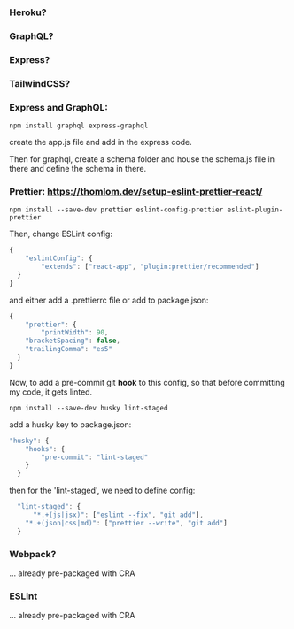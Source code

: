 ### Heroku?
### GraphQL?
### Express?
### TailwindCSS?

### Express and GraphQL:

`npm install graphql express-graphql`

create the app.js file and add in the express code.

Then for graphql, create a schema folder and house the schema.js file in there and define the schema in there.



### Prettier: https://thomlom.dev/setup-eslint-prettier-react/

`npm install --save-dev prettier eslint-config-prettier eslint-plugin-prettier`

Then, change ESLint config:
```Javascript
{
    "eslintConfig": {
        "extends": ["react-app", "plugin:prettier/recommended"]
  }
}
```
and either add a .prettierrc file or add to package.json:

``` Javascript
{
    "prettier": {
        "printWidth": 90,
    "bracketSpacing": false,
    "trailingComma": "es5"
  }
}
```

Now, to add a pre-commit git **hook** to this config, so that before committing my code, it gets linted.

`npm install --save-dev husky lint-staged`

add a husky key to package.json:
``` Javascript
"husky": {
    "hooks": {
        "pre-commit": "lint-staged"
    }
  }
```
then for the 'lint-staged', we need to define config:

``` Javascript
  "lint-staged": {
      "*.+(js|jsx)": ["eslint --fix", "git add"],
    "*.+(json|css|md)": ["prettier --write", "git add"]
  }
```

### Webpack?
... already pre-packaged with CRA

### ESLint
... already pre-packaged with CRA

